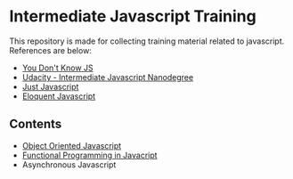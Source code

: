 # Intermediate Javascript Training
This repository is made for collecting training material related to javascript. References are below:
- [You Don't Know JS](https://github.com/getify/You-Dont-Know-JS)
- [Udacity - Intermediate Javascript Nanodegree](https://www.udacity.com/course/intermediate-javascript-nanodegree--nd032)
- [Just Javascript](https://justjavascript.com)
- [Eloquent Javascript](https://eloquentjavascript.net)

## Contents
- [Object Oriented Javascript](https://github.com/ozgunbal/intermediate-javascript-training/blob/master/oop-js)
- [Functional Programming in Javacript](https://github.com/ozgunbal/intermediate-javascript-training/blob/master/functional)
- Asynchronous Javascript